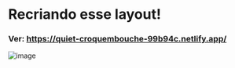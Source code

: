 # Recriando esse layout!

### Ver: https://quiet-croquembouche-99b94c.netlify.app/

![image](https://user-images.githubusercontent.com/55519539/183538055-6cce606c-7d1d-4d15-a4be-ffeb5b37c956.png)

